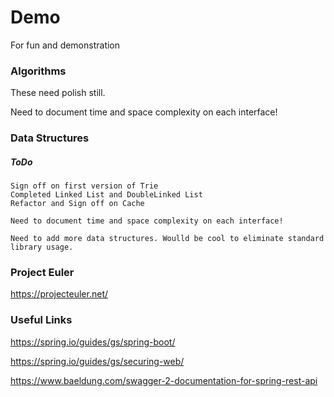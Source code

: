 # Demo
For fun and demonstration

### Algorithms
These need polish still.

Need to document time and space complexity on each interface!

### Data Structures
##### ToDo
    Sign off on first version of Trie
    Completed Linked List and DoubleLinked List
    Refactor and Sign off on Cache
    
    Need to document time and space complexity on each interface!
    
    Need to add more data structures. Woulld be cool to eliminate standard library usage.

### Project Euler
https://projecteuler.net/



### Useful Links

https://spring.io/guides/gs/spring-boot/

https://spring.io/guides/gs/securing-web/

https://www.baeldung.com/swagger-2-documentation-for-spring-rest-api